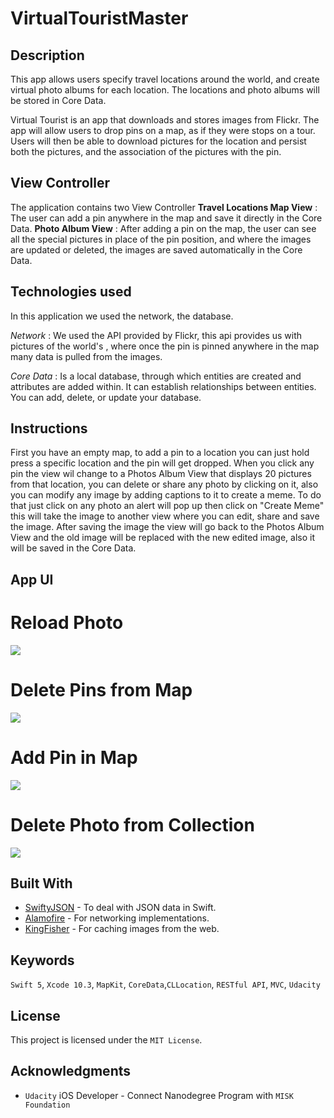 # VirtualTouristMaster

## Description 

This app allows users specify travel locations around the world, and create virtual photo albums for each location. The locations and photo albums will be stored in Core Data.

Virtual Tourist is an app that downloads and stores images from Flickr. The app will allow users to drop pins on a map, as if they were stops on a tour. Users will then be able to download pictures for the location and persist both the pictures, and the association of the pictures with the pin.


## View Controller

The application contains two View Controller
**Travel Locations Map View** :   The user can add a pin anywhere in the map and save it directly in the Core Data.
**Photo Album View** :   After adding a pin on the map, the user can see all the special pictures in place of the pin position, and where the images are updated or deleted, the images are saved automatically in the Core Data.



## Technologies used
In this application we used the network, the database.

*Network* : We used the API provided by Flickr, this api provides us with pictures of the world's , where once the pin is pinned anywhere in the map many data is pulled from the images.


*Core Data* : Is a local database, through which entities are created and attributes are added within. It can establish relationships between entities. You can add, delete, or update your database.


## Instructions

First you have an empty map, to add a pin to a location you can just hold press a specific location and the pin will get dropped. When you click any pin the view wil change to a Photos Album View that displays 20 pictures from that location, you can delete or share any photo by clicking on it, also you can modify any image by adding captions to it to create a meme. To do that just click on any photo an alert will pop up then click on "Create Meme" this will take the image to another view where you can edit, share and save the image. After saving the image the view will go back to the Photos Album View and the old image will be replaced with the new edited image, also it will be saved in the Core Data.


## App UI

# Reload Photo
![](https://media.giphy.com/media/U1UISbYaZDeBuOO28x/giphy.gif)

# Delete Pins from Map
![](https://media.giphy.com/media/jUE7pNnaNdrIxEW8De/giphy.gif)

# Add Pin in Map
![](https://media.giphy.com/media/IfsWG1OvofNcuVJizo/giphy.gif)

# Delete Photo from Collection
![](https://media.giphy.com/media/jPAuQShcNpveyD4XRK/giphy.gif)

## Built With
* [SwiftyJSON](https://github.com/SwiftyJSON/SwiftyJSON) - To deal with JSON data in Swift.
* [Alamofire](https://github.com/Alamofire/Alamofire) - For networking implementations.
* [KingFisher](https://github.com/onevcat/Kingfisher) - For caching images from the web.

## Keywords
`Swift 5`, `Xcode 10.3`, `MapKit`, `CoreData`,`CLLocation`, `RESTful API`, `MVC`, `Udacity`

## License
This project is licensed under the `MIT License`.

## Acknowledgments 
* `Udacity` iOS Developer - Connect Nanodegree Program with `MISK Foundation` 
